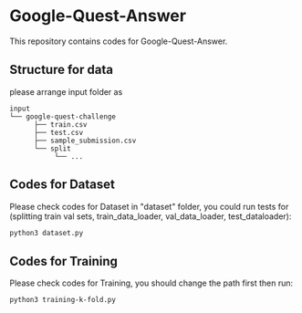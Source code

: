 # Google-Quest-Answer
This repository contains codes for Google-Quest-Answer. 

## Structure for data
please arrange input folder as 
```plain
input
└── google-quest-challenge
      ├── train.csv
      ├── test.csv
      ├── sample_submission.csv
      └── split
           └── ...
```

## Codes for Dataset
Please check codes for Dataset in "dataset" folder, you could run tests for (splitting train val sets, train_data_loader, val_data_loader, test_dataloader):
```bash
python3 dataset.py
```

## Codes for Training
Please check codes for Training, you should change the path first then run:
```bash
python3 training-k-fold.py
```